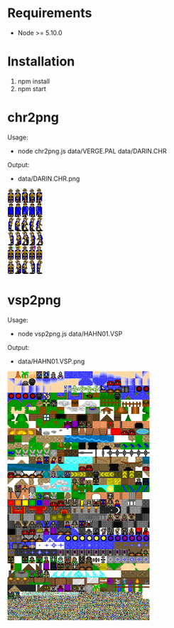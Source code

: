 # Requirements

- Node >= 5.10.0

# Installation

1. npm install
2. npm start

# chr2png

Usage:

- node chr2png.js data/VERGE.PAL data/DARIN.CHR

Output:

- data/DARIN.CHR.png

![alt text](chr2png-example.png?raw=true "a sample of chr2png cli output")

# vsp2png

Usage:

- node vsp2png.js data/HAHN01.VSP

Output:

- data/HAHN01.VSP.png
 
![alt text](vsp2png-example.png?raw=true "a sample of vsp2png cli output")
